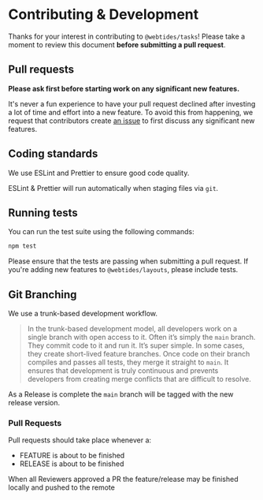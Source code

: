 # Contributing & Development

Thanks for your interest in contributing to `@webtides/tasks`! Please take a moment to review this document **before submitting a pull request**.

## Pull requests

**Please ask first before starting work on any significant new features.**

It's never a fun experience to have your pull request declined after investing a lot of time and effort into a new feature. To avoid this from happening, we request that contributors create [an issue](https://github.com/webtides/layouts/issues) to first discuss any significant new features.

## Coding standards

We use ESLint and Prettier to ensure good code quality.

ESLint & Prettier will run automatically when staging files via `git`.

## Running tests

You can run the test suite using the following commands:

```sh
npm test
```

Please ensure that the tests are passing when submitting a pull request. If you're adding new features to `@webtides/layouts`, please include tests.

## Git Branching

We use a trunk-based development workflow.

> In the trunk-based development model, all developers work on a single branch with open access to it. Often it’s simply the `main` branch. They commit code to it and run it. It’s super simple. In some cases, they create short-lived feature branches. Once code on their branch compiles and passes all tests, they merge it straight to `main`. It ensures that development is truly continuous and prevents developers from creating merge conflicts that are difficult to resolve.

As a Release is complete the `main` branch will be tagged with the new release version.

### Pull Requests

Pull requests should take place whenever a:

-   FEATURE is about to be finished
-   RELEASE is about to be finished

When all Reviewers approved a PR the feature/release may be finished locally and pushed to the remote
